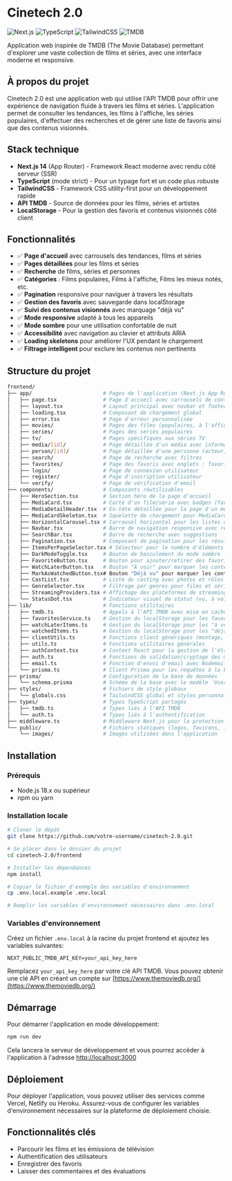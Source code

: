 # Cinetech 2.0

![Next.js](https://img.shields.io/badge/Next.js-14-black?style=flat&logo=next.js)
![TypeScript](https://img.shields.io/badge/TypeScript-5-blue?style=flat&logo=typescript)
![TailwindCSS](https://img.shields.io/badge/TailwindCSS-3-06B6D4?style=flat&logo=tailwindcss&logoColor=white)
![TMDB](https://img.shields.io/badge/TMDB-API-01B4E4?style=flat)

Application web inspirée de TMDB (The Movie Database) permettant d'explorer une vaste collection de films et séries, avec une interface moderne et responsive.

## À propos du projet

Cinetech 2.0 est une application web qui utilise l'API TMDB pour offrir une expérience de navigation fluide à travers les films et séries. L'application permet de consulter les tendances, les films à l'affiche, les séries populaires, d'effectuer des recherches et de gérer une liste de favoris ainsi que des contenus visionnés.

## Stack technique

- **Next.js 14** (App Router) - Framework React moderne avec rendu côté serveur (SSR)
- **TypeScript** (mode strict) - Pour un typage fort et un code plus robuste
- **TailwindCSS** - Framework CSS utility-first pour un développement rapide
- **API TMDB** - Source de données pour les films, séries et artistes
- **LocalStorage** - Pour la gestion des favoris et contenus visionnés côté client

## Fonctionnalités

- ✅ **Page d'accueil** avec carrousels des tendances, films et séries
- ✅ **Pages détaillées** pour les films et séries
- ✅ **Recherche** de films, séries et personnes
- ✅ **Catégories** : Films populaires, Films à l'affiche, Films les mieux notés, etc.
- ✅ **Pagination** responsive pour naviguer à travers les résultats
- ✅ **Gestion des favoris** avec sauvegarde dans localStorage
- ✅ **Suivi des contenus visionnés** avec marquage "déjà vu"
- ✅ **Mode responsive** adapté à tous les appareils
- ✅ **Mode sombre** pour une utilisation confortable de nuit
- ✅ **Accessibilité** avec navigation au clavier et attributs ARIA
- ✅ **Loading skeletons** pour améliorer l'UX pendant le chargement
- ✅ **Filtrage intelligent** pour exclure les contenus non pertinents

## Structure du projet

```bash
frontend/
├── app/                       # Pages de l'application (Next.js App Router)
│   ├── page.tsx               # Page d'accueil avec carrousels de contenu
│   ├── layout.tsx             # Layout principal avec navbar et footer 
│   ├── loading.tsx            # Composant de chargement global
│   ├── error.tsx              # Page d'erreur personnalisée
│   ├── movies/                # Pages des films (populaires, à l'affiche, etc.)
│   ├── series/                # Pages des séries populaires
│   ├── tv/                    # Pages spécifiques aux séries TV
│   ├── media/[id]/            # Page détaillée d'un média avec informations complètes
│   ├── person/[id]/           # Page détaillée d'une personne (acteur, réalisateur)
│   ├── search/                # Page de recherche avec filtres
│   ├── favorites/             # Page des favoris avec onglets : favoris, à voir, déjà vus
│   ├── login/                 # Page de connexion utilisateur
│   ├── register/              # Page d'inscription utilisateur
│   └── verify/                # Page de vérification d'email
├── components/                # Composants réutilisables
│   ├── HeroSection.tsx        # Section héro de la page d'accueil
│   ├── MediaCard.tsx          # Carte d'un film/série avec badges (favoris, à voir, vu)
│   ├── MediaDetailHeader.tsx  # En-tête détaillée pour la page d'un média
│   ├── MediaCardSkeleton.tsx  # Squelette de chargement pour MediaCard
│   ├── HorizontalCarousel.tsx # Carrousel horizontal pour les listes de médias
│   ├── Navbar.tsx             # Barre de navigation responsive avec recherche, dark mode, auth
│   ├── SearchBar.tsx          # Barre de recherche avec suggestions
│   ├── Pagination.tsx         # Composant de pagination pour les résultats
│   ├── ItemsPerPageSelector.tsx # Sélecteur pour le nombre d'éléments par page
│   ├── DarkModeToggle.tsx     # Bouton de basculement du mode sombre
│   ├── FavoriteButton.tsx     # Bouton pour ajouter/retirer des favoris
│   ├── WatchLaterButton.tsx   # Bouton "À voir" pour marquer les contenus à regarder plus tard
│   ├── MarkAsWatchedButton.tsx# Bouton "Déjà vu" pour marquer les contenus visionnés
│   ├── CastList.tsx           # Liste du casting avec photos et rôles
│   ├── GenreSelector.tsx      # Filtrage par genres pour films et séries
│   ├── StreamingProviders.tsx # Affichage des plateformes de streaming disponibles
│   └── StatusDot.tsx          # Indicateur visuel de statut (vu, à voir, etc.)
├── lib/                       # Fonctions utilitaires
│   ├── tmdb.ts                # Appels à l'API TMDB avec mise en cache
│   ├── favoritesService.ts    # Gestion du localStorage pour les favoris
│   ├── watchLaterItems.ts     # Gestion du localStorage pour les "à voir"
│   ├── watchedItems.ts        # Gestion du localStorage pour les "déjà vus"
│   ├── clientUtils.ts         # Fonctions client génériques (montage, localStorage)
│   ├── utils.ts               # Fonctions utilitaires générales
│   ├── authContext.tsx        # Context React pour la gestion de l'état d'authentification
│   ├── auth.ts                # Fonctions de validation/cryptage des mots de passe et tokens
│   ├── email.ts               # Fonction d'envoi d'email avec Nodemailer
│   └── prisma.ts              # Client Prisma pour les requêtes à la base de données
├── prisma/                    # Configuration de la base de données
│   └── schema.prisma          # Schéma de la base avec le modèle `User`
├── styles/                    # Fichiers de style globaux
│   └── globals.css            # TailwindCSS global et styles personnalisés
├── types/                     # Types TypeScript partagés
│   ├── tmdb.ts                # Types liés à l'API TMDB
│   └── auth.ts                # Types liés à l'authentification
├── middleware.ts              # Middleware Next.js pour la protection des routes
└── public/                    # Fichiers statiques (logos, favicons, images)
    └── images/                # Images utilisées dans l'application
```

## Installation

### Prérequis

- Node.js 18.x ou supérieur
- npm ou yarn

### Installation locale

```bash
# Cloner le dépôt
git clone https://github.com/votre-username/cinetech-2.0.git

# Se placer dans le dossier du projet
cd cinetech-2.0/frontend

# Installer les dépendances
npm install

# Copier le fichier d'exemple des variables d'environnement
cp .env.local.example .env.local

# Remplir les variables d'environnement nécessaires dans .env.local
```

### Variables d'environnement

Créez un fichier `.env.local` à la racine du projet frontend et ajoutez les variables suivantes:

```
NEXT_PUBLIC_TMDB_API_KEY=your_api_key_here
```

Remplacez `your_api_key_here` par votre clé API TMDB. Vous pouvez obtenir une clé API en créant un compte sur [https://www.themoviedb.org/](https://www.themoviedb.org/)

## Démarrage

Pour démarrer l'application en mode développement:

```bash
npm run dev
```

Cela lancera le serveur de développement et vous pourrez accéder à l'application à l'adresse [http://localhost:3000](http://localhost:3000)

## Déploiement

Pour déployer l'application, vous pouvez utiliser des services comme Vercel, Netlify ou Heroku. Assurez-vous de configurer les variables d'environnement nécessaires sur la plateforme de déploiement choisie.

## Fonctionnalités clés

- Parcourir les films et les émissions de télévision
- Authentification des utilisateurs
- Enregistrer des favoris
- Laisser des commentaires et des évaluations

